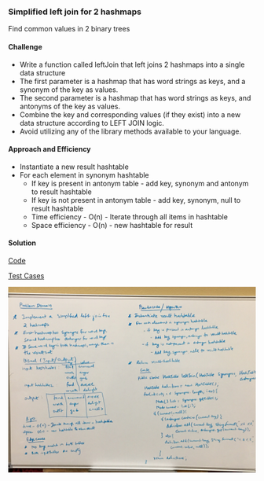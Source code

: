 ### Simplified left join for 2 hashmaps
Find common values in 2 binary trees

#### Challenge
- Write a function called leftJoin that left joins 2 hashmaps into a single data structure
- The first parameter is a hashmap that has word strings as keys, and a synonym of the key as values.
- The second parameter is a hashmap that has word strings as keys, and antonyms of the key as values.
- Combine the key and corresponding values (if they exist) into a new data structure according to LEFT JOIN logic.
- Avoid utilizing any of the library methods available to your language.

#### Approach and Efficiency
- Instantiate a new result hashtable
- For each element in synonym hashtable
  - If key is present in antonym table - add key, synonym and antonym to result hashtable
  - If key is not present in antonym table - add key, synonym, null to result hashtable
  - Time efficiency - O(n) - Iterate through all items in hashtable
  - Space efficiency - O(n) - new hashtable for result

#### Solution
[Code](https://github.com/gpadmapriya/data-structures-and-algorithms/tree/master/Data_Structures/src/main/java/datastructures/hashtable/LeftJoin/LeftJoin.java)

[Test Cases](https://github.com/gpadmapriya/data-structures-and-algorithms/tree/master/Data_Structures/src/test/java/datastructures/hashtable/LeftJoin/LeftJoinTest.java)

![Left Join](https://github.com/gpadmapriya/data-structures-and-algorithms/blob/master/assets/left_join.JPG)